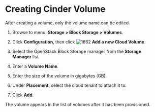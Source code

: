 # Creating Cinder Volume

<div class="important">

After creating a volume, only the volume name can be
edited.

</div>

1. Browse to menu: **Storage > Block Storage > Volumes**.

2. Click **Configuration**, then click
   ![1862](../images/1862.png) **Add a new Cloud Volume**.

3. Select the OpenStack Block Storage manager from the
   **Storage Manager** list.

4. Enter a **Volume Name**.

5. Enter the size of the volume in gigabytes (GB).

6. Under **Placement**, select the cloud tenant to attach
   it to.

7. Click **Add**.

The volume appears in the list of volumes after it has
been provisioned.
